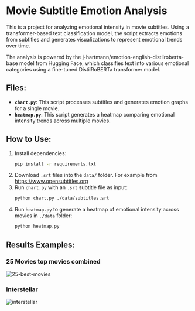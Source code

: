 # Movie Subtitle Emotion Analysis

This is a project for analyzing emotional intensity in movie subtitles. Using a transformer-based text classification model, the script extracts emotions from subtitles and generates visualizations to represent emotional trends over time.

The analysis is powered by the j-hartmann/emotion-english-distilroberta-base model from Hugging Face, which classifies text into various emotional categories using a fine-tuned DistilRoBERTa transformer model.

## Files:

- **`chart.py`**: This script processes subtitles and generates emotion graphs for a single movie.
- **`heatmap.py`**: This script generates a heatmap comparing emotional intensity trends across multiple movies.

## How to Use:

1. Install dependencies:
   ```bash
   pip install -r requirements.txt
   ```
2. Download `.srt` files into the `data/` folder. For example from https://www.opensubtitles.org
3. Run `chart.py` with an `.srt` subtitle file as input:
   ```bash
   python chart.py ./data/subtitles.srt
   ```
4. Run `heatmap.py` to generate a heatmap of emotional intensity across movies in `./data` folder:
   ```bash
   python heatmap.py
   ```

## Results Examples:

### 25 Movies top movies combined
![25-best-movies](https://github.com/user-attachments/assets/0440372a-bf48-4bfd-a0e4-157cbe1e1e2a)

### Interstellar
![interstellar](https://github.com/user-attachments/assets/b0a36400-359b-4286-9a64-3750a54446fc)
